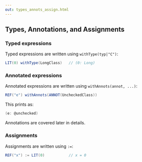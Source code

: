 ```yaml
---
out: types_annots_assign.html
---
```


Types, Annotations, and Assignments
-----------------------------------

### Typed expressions

Typed expressions are written using `withType(typ|"C")`:

```scala
LIT(0) withType(LongClass)   // (0: Long)
```

### Annotated expressions

Annotated expressions are written using `withAnnots(annot, ...)`:

```scala
REF("e") withAnnots(ANNOT(UncheckedClass))
```

This prints as:

```scala
(e: @unchecked)
```

Annotations are covered later in details.

### Assignments

Assignments are written using `:=`:

```scala
REF("x") := LIT(0)           // x = 0 
```
